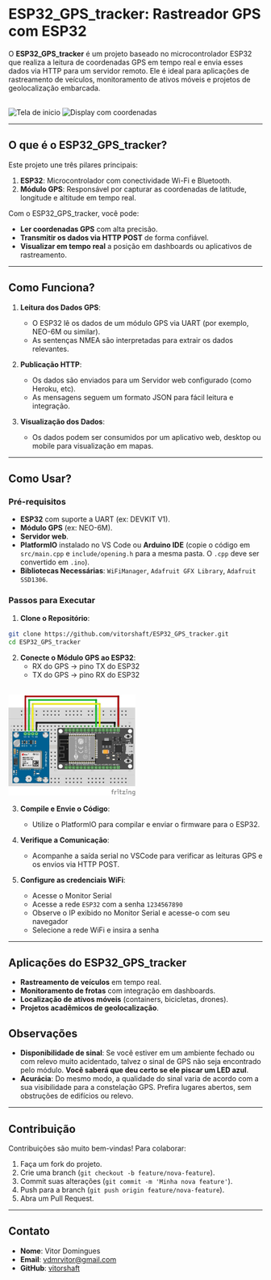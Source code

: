 
# ESP32_GPS_tracker: Rastreador GPS com ESP32

O **ESP32_GPS_tracker** é um projeto baseado no microcontrolador ESP32 que realiza a leitura de coordenadas GPS em tempo real e envia esses dados via HTTP para um servidor remoto. Ele é ideal para aplicações de rastreamento de veículos, monitoramento de ativos móveis e projetos de geolocalização embarcada.

<div style="display: inline_block"><br>
    <img src="media/satelite.gif" alt="Tela de inicio"  width="50%">
    <img src="media/OLED.gif" alt="Display com coordenadas"  width="50%">
</div>

---

## O que é o ESP32_GPS_tracker?

Este projeto une três pilares principais:
1. **ESP32**: Microcontrolador com conectividade Wi-Fi e Bluetooth.
2. **Módulo GPS**: Responsável por capturar as coordenadas de latitude, longitude e altitude em tempo real.

Com o ESP32_GPS_tracker, você pode:
- **Ler coordenadas GPS** com alta precisão.
- **Transmitir os dados via HTTP POST** de forma confiável.
- **Visualizar em tempo real** a posição em dashboards ou aplicativos de rastreamento.

---

## Como Funciona?

1. **Leitura dos Dados GPS**:
   - O ESP32 lê os dados de um módulo GPS via UART (por exemplo, NEO-6M ou similar).
   - As sentenças NMEA são interpretadas para extrair os dados relevantes.

2. **Publicação HTTP**:
   - Os dados são enviados para um Servidor web configurado (como Heroku, etc).
   - As mensagens seguem um formato JSON para fácil leitura e integração.

3. **Visualização dos Dados**:
   - Os dados podem ser consumidos por um aplicativo web, desktop ou mobile para visualização em mapas.

---

## Como Usar?

### Pré-requisitos

- **ESP32** com suporte a UART (ex: DEVKIT V1).
- **Módulo GPS** (ex: NEO-6M).
- **Servidor web**.
- **PlatformIO** instalado no VS Code ou **Arduino IDE** (copie o código em `src/main.cpp` e `include/opening.h` para a mesma pasta. O `.cpp` deve ser convertido em `.ino`).
- **Bibliotecas Necessárias**: `WiFiManager`, `Adafruit GFX Library`, `Adafruit SSD1306`.

### Passos para Executar

1. **Clone o Repositório**:
```bash
git clone https://github.com/vitorshaft/ESP32_GPS_tracker.git
cd ESP32_GPS_tracker
```

2. **Conecte o Módulo GPS ao ESP32**:
   - RX do GPS → pino TX do ESP32
   - TX do GPS → pino RX do ESP32

<div style="display: inline_block"><br>
    <img src="media/schematic.jpg" alt="Esquematico"  width="50%">
</div>

3. **Compile e Envie o Código**:
   - Utilize o PlatformIO para compilar e enviar o firmware para o ESP32.

4. **Verifique a Comunicação**:
   - Acompanhe a saída serial no VSCode para verificar as leituras GPS e os envios via HTTP POST.

5. **Configure as credenciais WiFi**:
   - Acesse o Monitor Serial
   - Acesse a rede `ESP32` com a senha `1234567890`
   - Observe o IP exibido no Monitor Serial e acesse-o com seu navegador
   - Selecione a rede WiFi e insira a senha

---

## Aplicações do ESP32_GPS_tracker

- **Rastreamento de veículos** em tempo real.
- **Monitoramento de frotas** com integração em dashboards.
- **Localização de ativos móveis** (containers, bicicletas, drones).
- **Projetos acadêmicos de geolocalização**.

## Observações

- **Disponibilidade de sinal**: Se você estiver em um ambiente fechado ou com relevo muito acidentado, talvez o sinal de GPS não seja encontrado pelo módulo. **Você saberá que deu certo se ele piscar um LED azul**.
- **Acurácia**: Do mesmo modo, a qualidade do sinal varia de acordo com a sua visibilidade para a constelação GPS. Prefira lugares abertos, sem obstruções de edifícios ou relevo.

---

## Contribuição

Contribuições são muito bem-vindas! Para colaborar:

1. Faça um fork do projeto.
2. Crie uma branch (`git checkout -b feature/nova-feature`).
3. Commit suas alterações (`git commit -m 'Minha nova feature'`).
4. Push para a branch (`git push origin feature/nova-feature`).
5. Abra um Pull Request.

---

## Contato

- **Nome**: Vitor Domingues
- **Email**: vdmrvitor@gmail.com
- **GitHub**: [vitorshaft](https://github.com/vitorshaft)